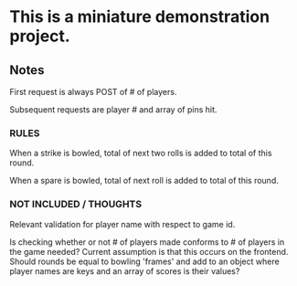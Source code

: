 # This is a miniature demonstration project.

## Notes 

First request is always POST of # of players.

Subsequent requests are player # and array of pins hit.

### RULES

When a strike is bowled, total of next two rolls is added to total of this round.

When a spare is bowled, total of next roll is added to total of this round.

### NOT INCLUDED / THOUGHTS

Relevant validation for player name with respect to game id.

Is checking whether or not # of players made conforms to # of players in the game needed? Current assumption is that this occurs on the frontend.
Should rounds be equal to bowling 'frames' and add to an object where player names are keys and an array of scores is their values?
